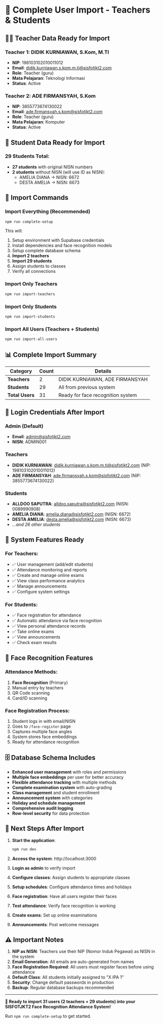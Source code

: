 # 🎯 Complete User Import - Teachers & Students

## 👨‍🏫 Teacher Data Ready for Import

### Teacher 1: DIDIK KURNIAWAN, S.Kom, M.TI
- **NIP**: 198103102010011012
- **Email**: didik.kurniawan.s.kom.m.ti@sisfotjkt2.com
- **Role**: Teacher (guru)
- **Mata Pelajaran**: Teknologi Informasi
- **Status**: Active

### Teacher 2: ADE FIRMANSYAH, S.Kom
- **NIP**: 3855773674130022
- **Email**: ade.firmansyah.s.kom@sisfotjkt2.com
- **Role**: Teacher (guru)
- **Mata Pelajaran**: Komputer
- **Status**: Active

## 👥 Student Data Ready for Import

### 29 Students Total:
- **27 students** with original NISN numbers
- **2 students** without NISN (will use ID as NISN):
  - AMELIA DIANA → NISN: 6672
  - DESTA AMELIA → NISN: 6673

## 🚀 Import Commands

### Import Everything (Recommended)
```bash
npm run complete-setup
```
This will:
1. Setup environment with Supabase credentials
2. Install dependencies and face recognition models
3. Setup complete database schema
4. **Import 2 teachers**
5. **Import 29 students**
6. Assign students to classes
7. Verify all connections

### Import Only Teachers
```bash
npm run import-teachers
```

### Import Only Students
```bash
npm run import-students
```

### Import All Users (Teachers + Students)
```bash
npm run import-all-users
```

## 📊 Complete Import Summary

| Category | Count | Details |
|----------|-------|---------|
| **Teachers** | 2 | DIDIK KURNIAWAN, ADE FIRMANSYAH |
| **Students** | 29 | All from previous system |
| **Total Users** | 31 | Ready for face recognition system |

## 🔐 Login Credentials After Import

### Admin (Default)
- **Email**: admin@sisfotjkt2.com
- **NISN**: ADMIN001

### Teachers
- **DIDIK KURNIAWAN**: didik.kurniawan.s.kom.m.ti@sisfotjkt2.com (NIP: 198103102010011012)
- **ADE FIRMANSYAH**: ade.firmansyah.s.kom@sisfotjkt2.com (NIP: 3855773674130022)

### Students
- **ALLDOO SAPUTRA**: alldoo.saputra@sisfotjkt2.com (NISN: 0089990908)
- **AMELIA DIANA**: amelia.diana@sisfotjkt2.com (NISN: 6672)
- **DESTA AMELIA**: desta.amelia@sisfotjkt2.com (NISN: 6673)
- *...and 26 other students*

## 🎯 System Features Ready

### For Teachers:
- ✅ User management (add/edit students)
- ✅ Attendance monitoring and reports
- ✅ Create and manage online exams
- ✅ View class performance analytics
- ✅ Manage announcements
- ✅ Configure system settings

### For Students:
- ✅ Face registration for attendance
- ✅ Automatic attendance via face recognition
- ✅ View personal attendance records
- ✅ Take online exams
- ✅ View announcements
- ✅ Check exam results

## 📱 Face Recognition Features

### Attendance Methods:
1. **Face Recognition** (Primary)
2. Manual entry by teachers
3. QR Code scanning
4. Card/ID scanning

### Face Registration Process:
1. Student logs in with email/NISN
2. Goes to `/face-register` page
3. Captures multiple face angles
4. System stores face embeddings
5. Ready for attendance recognition

## 🗄️ Database Schema Includes

- **Enhanced user management** with roles and permissions
- **Multiple face embeddings** per user for better accuracy
- **Flexible attendance tracking** with multiple methods
- **Complete examination system** with auto-grading
- **Class management** and student enrollment
- **Announcement system** with categories
- **Holiday and schedule management**
- **Comprehensive audit logging**
- **Row-level security** for data protection

## 🔧 Next Steps After Import

1. **Start the application**:
   ```bash
   npm run dev
   ```

2. **Access the system**: http://localhost:3000

3. **Login as admin** to verify import

4. **Configure classes**: Assign students to appropriate classes

5. **Setup schedules**: Configure attendance times and holidays

6. **Face registration**: Have all users register their faces

7. **Test attendance**: Verify face recognition is working

8. **Create exams**: Set up online examinations

9. **Announcements**: Post welcome messages

## ⚠️ Important Notes

1. **NIP as NISN**: Teachers use their NIP (Nomor Induk Pegawai) as NISN in the system
2. **Email Generation**: All emails are auto-generated from names
3. **Face Registration Required**: All users must register faces before using attendance
4. **Default Class**: All students initially assigned to "X IPA 1"
5. **Security**: Change default passwords in production
6. **Backup**: Regular database backups recommended

---

**🎉 Ready to import 31 users (2 teachers + 29 students) into your SISFOTJKT2 Face Recognition Attendance System!**

Run `npm run complete-setup` to get started.
